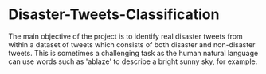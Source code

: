 # Disaster-Tweets-Classification
The main objective of the project is to identify real disaster tweets from within a dataset of tweets which consists of both disaster and non-disaster tweets. This is sometimes a challenging task as the human natural language can use words such as 'ablaze' to describe a bright sunny sky, for example.
